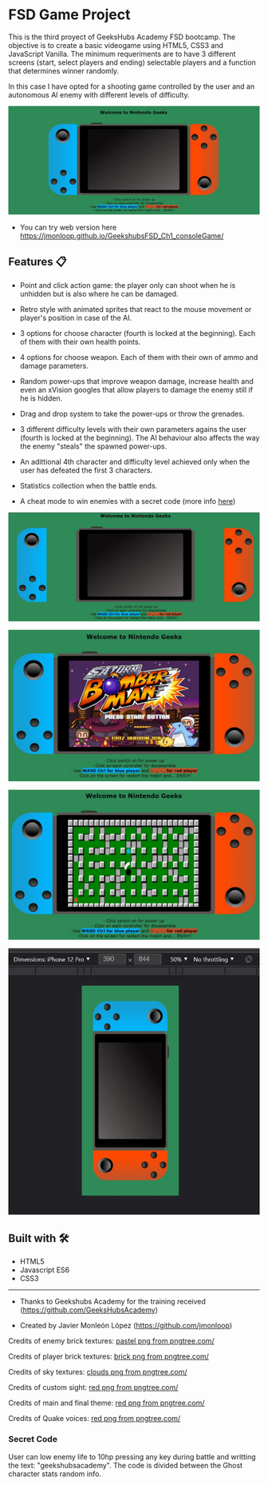 # FSD Game Project
This is the third proyect of GeeksHubs Academy FSD bootcamp.
The objective is to create a basic videogame using HTML5, CSS3 and JavaScript Vanilla.
The minimum requeriments are to have 3 different screens (start, select players and ending) selectable players and a function that determines winner randomly.

In this case I have opted for a shooting game controlled by the user and an autonomous AI enemy with different levels of difficulty.




![ScreenShot](https://raw.githubusercontent.com/jmonloop/GeekshubsFSD_Ch1_consoleGame/master/img/cap1.JPG)



* You can try web version here
https://jmonloop.github.io/GeekshubsFSD_Ch1_consoleGame/



## Features 📋
* Point and click action game: the player only can shoot when he is unhidden but is also where he can be damaged.
* Retro style with animated sprites that react to the mouse movement or player's position in case of the AI.
* 3 options for choose character (fourth is locked at the beginning).
    Each of them with their own health points.
* 4 options for choose weapon.
    Each of them with their own of ammo and damage parameters.
* Random power-ups that improve weapon damage, increase health and even an xVision googles that allow players to damage the enemy still if he is hidden.
* Drag and drop system to take the power-ups or throw the grenades.
* 3 different difficulty levels with their own parameters agains the user (fourth is locked at the beginning). The AI behaviour also affects the way the enemy "steals" the spawned power-ups.
* An adittional 4th character and difficulty level achieved only when the user has defeated the first 3 characters.
* Statistics collection when the battle ends.

* A cheat mode to win enemies with a secret code (more info [here](#secret-code))



![ScreenShot](https://raw.githubusercontent.com/jmonloop/GeekshubsFSD_Ch1_consoleGame/master/img/dissasembled.JPG)



![ScreenShot](https://raw.githubusercontent.com/jmonloop/GeekshubsFSD_Ch1_consoleGame/master/img/start.JPG)


![ScreenShot](https://raw.githubusercontent.com/jmonloop/GeekshubsFSD_Ch1_consoleGame/master/img/playing.JPG)



![ScreenShot](https://raw.githubusercontent.com/jmonloop/GeekshubsFSD_Ch1_consoleGame/master/img/mobile.JPG)




## Built with 🛠️

* HTML5
* Javascript ES6
* CSS3



---
* Thanks to Geekshubs Academy for the training received (https://github.com/GeeksHubsAcademy)


* Created by Javier Monleón López (https://github.com/jmonloop)




Credits of enemy brick textures:
<a href='https://pngtree.com/so/pastel'>pastel png from pngtree.com/</a>

Credits of player brick textures:
<a href='https://pngtree.com/so/brick'>brick png from pngtree.com/</a>


Credits of sky textures:
<a href='https://pngtree.com/so/clouds'>clouds png from pngtree.com/</a>

Credits of custom sight:
<a href='https://pngtree.com/so/red'>red png from pngtree.com/</a>

Credits of main and final theme:
<a href='https://www.youtube.com/watch?v=LMQ8sSvqphg'>red png from pngtree.com/</a>

Credits of Quake voices:
<a href='https://www.youtube.com/watch?v=ym4VmVwd24c'>red png from pngtree.com/</a>







### Secret Code
User can low enemy life to 10hp pressing any key during battle and writting the text:
"geekshubsacademy". The code is divided between the Ghost character stats random info.